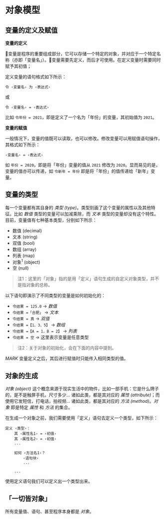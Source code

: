 # 对象模型

## 变量的定义及赋值

**变量的定义**

变量是程序的重要组成部分，它可以存储一个特定的对象，并对应于一个特定名称（亦即「变量名」）。变量需要先定义，而后才可使用。在定义变量时需要同时赋予其初值；

定义变量的语句格式如下所示：

```zn
令 ‹变量名› 为 ‹表达式›
```

或

```zn
令 ‹变量名› = ‹表达式›
```

比如 `令年份 = 2021`，即是定义了一个名为「年份」的变量，其初始值为 `2021`。

**变量的赋值**

一般情况下，变量的值既可以读取，也可以修改。修改变量可以用赋值语句操作，其格式如下所示：

```zn
‹变量名› = ‹表达式›
```

如 `年份 = 2020`，即是将「年份」变量的值从 `2021` 修改为 `2020`。显而易见的是，变量的值亦可以传递，如 `令新年 = 年份` 即是将「年份」的值传递给「新年」变量。

## 变量的类型

每一个变量都有其自身的 _类型 (type)_。类型刻画了这个变量的属性以及其他特征。比如 _数值_ 类型的变量可以加减乘除，而 _文本_ 类型的变量却没有这个特性。目前，变量值有七种基本类型，分别如下所示：

  - 数值 (decimal)
  - 文本 (string)
  - 双值 (bool)
  - 数组 (array)
  - 列表 (map)
  - 对象<sup>1</sup> (object)
  - 空 (null)

> 注1：这里的「对象」指的是用「定义」语句生成的自定义对象类型，并不是指对象的总称。

以下语句即演示了不同类型的变量是如何初始化的：

  - `令结果 = 125.0`      -> _数值_
  - `令结果 =「合肥」`     -> _文本_
  - `令结果 = 真`         -> _双值_
  - `令结果 =【1、3、5】`  -> _数组_
  - `令结果 =【A = 1，B = 2】`  -> _列表_
  - `令结果 = 空` -> 这里表示变量是任意类型

> 注2：关于对象的初始化，会在下面的内容中提到。

_MARK_ 变量定义之后，其后进行赋值时只能传入相同类型的值。

## 对象的生成

_对象 (object)_ 这个概念来源于现实生活中的物件，比如一部手机：它是什么牌子的，是不是触屏手机，尺寸多少... 诸如此类，都是其对应的 _属性 (attribute)_；而使用它发短信，打电话，拍视频... 诸如此类，都是其对应的 _方法 (method)_。_对象_ 即是特定 _属性_ 和 _方法_ 的集合。

在生成一个对象之前，我们需要使用「定义」语句去定义一个类型，如下所示：

```zn
定义 ‹类型›：
    其 ‹属性名1› = ‹初值› 
    其 ‹属性名2› = ‹初值› 
    ...

    如何 ‹方法名1›？
        ‹语句块›
        ...

    ...
```

使用定义语句我们可以定义出一个类型出来。

## 「一切皆对象」


所有变量值、语句、甚至程序本身都是 _对象_。
